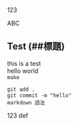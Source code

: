 
123

ABC

## Test (##標題) 

this is a test<br>
hello world<br>
``make``<br>

```
git add .
git commit -m "hello"
markdown 語法
```
123
def
